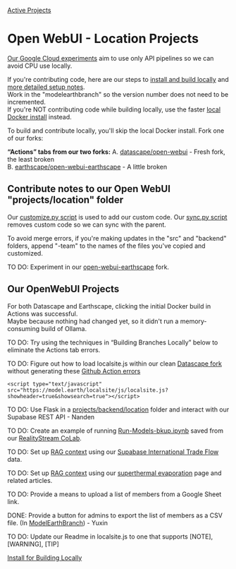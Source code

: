 [Active Projects](../)

# Open WebUI - Location Projects

[Our Google Cloud experiments](setup/google-cloud) aim to use only API pipelines so we can avoid CPU use locally.

If you're contributing code, here are our steps to [install and build locally](setup/guides) and [more detailed setup notes](setup).  
Work in the "modelearthbranch" so the version number does not need to be incremented.  
If you're NOT contributing code while building locally, use the faster [local Docker install](setup/docker) instead.  

To build and contribute locally, you'll skip the local Docker install. Fork one of our forks:

**“Actions” tabs from our two forks:** 
A. [datascape/open-webui](https://github.com/datascape/open-webui/actions) - Fresh fork, the least broken<!-- (source of [workflow PR](https://github.com/ModelEarth/projects/pull/7) also applied to projects repo)-->  
B. [earthscape/open-webui-earthscape](https://github.com/earthscape/open-webui-earthscape/actions) - A little broken


## Contribute notes to our Open WebUI "projects/location" folder

Our [customize.py script](setup/customize) is used to add our custom code.
Our [sync.py script](setup/customize) removes custom code so we can sync with the parent.

To avoid merge errors, if you're making updates in the "src" and "backend" folders,
append "-team" to the names of the files you've copied and customized.

TO DO: Experiment in our [open-webui-earthscape](https://github.com/earthscape/open-webui-earthscape) fork.


## Our OpenWebUI Projects

For both Datascape and Earthscape, clicking the initial Docker build in Actions was successful.  
Maybe because nothing had changed yet, so it didn't run a memory-consuming build of Ollama.

TO DO: Try using the techniques in “Building Branches Locally” below to eliminate the Actions tab errors.

TO DO: Figure out how to load localsite.js within our clean [Datascape fork](https://github.com/datascape/open-webui/) without generating these [Github Action errors](https://github.com/datascape/open-webui/actions)

    <script type="text/javascript" src="https://model.earth/localsite/js/localsite.js?showheader=true&showsearch=true"></script>

TO DO: Use Flask in a [projects/backend/location](https://github.com/ModelEarth/projects/tree/main/backend) folder and interact with our Supabase REST API - Nanden

TO DO: Create an example of running [Run-Models-bkup.ipynb](https://github.com/ModelEarth/RealityStream/tree/main/models) saved from our [RealityStream CoLab](../../RealityStream/).

TO DO: Set up [RAG context](https://docs.openwebui.com/tutorial/rag/) using our [Supabase International Trade Flow](../../OpenFootprint/prep/sql/supabase/) data.

TO DO: Set up [RAG context](https://docs.openwebui.com/tutorial/rag/) using our [superthermal evaporation](../../evaporation-kits/) page and related articles.

<!--TO DO: Activate hosting using Cloudflare.-->

TO DO: Provide a means to upload a list of members from a Google Sheet link.

DONE: Provide a button for admins to export the list of members as a CSV file. (In [ModelEarthBranch](https://github.com/ModelEarth/projects/tree/ModelEarthBranch)) - Yuxin

TO DO: Update our Readme in localsite.js to one that supports [NOTE], [WARNING], [TIP]


[Install for Building Locally](setup)
